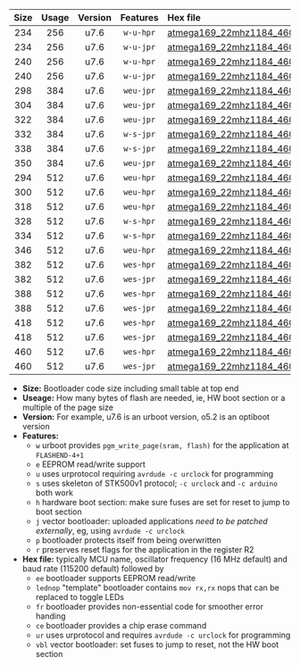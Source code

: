 |Size|Usage|Version|Features|Hex file|
|:-:|:-:|:-:|:-:|:--|
|234|256|u7.6|`w-u-hpr`|[atmega169_22mhz1184_460800bps_ur.hex](https://raw.githubusercontent.com/stefanrueger/urboot/main/atmega169_22mhz1184_460800bps_ur.hex)|
|234|256|u7.6|`w-u-jpr`|[atmega169_22mhz1184_460800bps_ur_vbl.hex](https://raw.githubusercontent.com/stefanrueger/urboot/main/atmega169_22mhz1184_460800bps_ur_vbl.hex)|
|240|256|u7.6|`w-u-hpr`|[atmega169_22mhz1184_460800bps_lednop_ur.hex](https://raw.githubusercontent.com/stefanrueger/urboot/main/atmega169_22mhz1184_460800bps_lednop_ur.hex)|
|240|256|u7.6|`w-u-jpr`|[atmega169_22mhz1184_460800bps_lednop_ur_vbl.hex](https://raw.githubusercontent.com/stefanrueger/urboot/main/atmega169_22mhz1184_460800bps_lednop_ur_vbl.hex)|
|298|384|u7.6|`weu-jpr`|[atmega169_22mhz1184_460800bps_ee_ur_vbl.hex](https://raw.githubusercontent.com/stefanrueger/urboot/main/atmega169_22mhz1184_460800bps_ee_ur_vbl.hex)|
|304|384|u7.6|`weu-jpr`|[atmega169_22mhz1184_460800bps_ee_lednop_ur_vbl.hex](https://raw.githubusercontent.com/stefanrueger/urboot/main/atmega169_22mhz1184_460800bps_ee_lednop_ur_vbl.hex)|
|322|384|u7.6|`weu-jpr`|[atmega169_22mhz1184_460800bps_ee_lednop_fr_ur_vbl.hex](https://raw.githubusercontent.com/stefanrueger/urboot/main/atmega169_22mhz1184_460800bps_ee_lednop_fr_ur_vbl.hex)|
|332|384|u7.6|`w-s-jpr`|[atmega169_22mhz1184_460800bps_vbl.hex](https://raw.githubusercontent.com/stefanrueger/urboot/main/atmega169_22mhz1184_460800bps_vbl.hex)|
|338|384|u7.6|`w-s-jpr`|[atmega169_22mhz1184_460800bps_lednop_vbl.hex](https://raw.githubusercontent.com/stefanrueger/urboot/main/atmega169_22mhz1184_460800bps_lednop_vbl.hex)|
|350|384|u7.6|`weu-jpr`|[atmega169_22mhz1184_460800bps_ee_lednop_fr_ce_ur_vbl.hex](https://raw.githubusercontent.com/stefanrueger/urboot/main/atmega169_22mhz1184_460800bps_ee_lednop_fr_ce_ur_vbl.hex)|
|294|512|u7.6|`weu-hpr`|[atmega169_22mhz1184_460800bps_ee_ur.hex](https://raw.githubusercontent.com/stefanrueger/urboot/main/atmega169_22mhz1184_460800bps_ee_ur.hex)|
|300|512|u7.6|`weu-hpr`|[atmega169_22mhz1184_460800bps_ee_lednop_ur.hex](https://raw.githubusercontent.com/stefanrueger/urboot/main/atmega169_22mhz1184_460800bps_ee_lednop_ur.hex)|
|318|512|u7.6|`weu-hpr`|[atmega169_22mhz1184_460800bps_ee_lednop_fr_ur.hex](https://raw.githubusercontent.com/stefanrueger/urboot/main/atmega169_22mhz1184_460800bps_ee_lednop_fr_ur.hex)|
|328|512|u7.6|`w-s-hpr`|[atmega169_22mhz1184_460800bps.hex](https://raw.githubusercontent.com/stefanrueger/urboot/main/atmega169_22mhz1184_460800bps.hex)|
|334|512|u7.6|`w-s-hpr`|[atmega169_22mhz1184_460800bps_lednop.hex](https://raw.githubusercontent.com/stefanrueger/urboot/main/atmega169_22mhz1184_460800bps_lednop.hex)|
|346|512|u7.6|`weu-hpr`|[atmega169_22mhz1184_460800bps_ee_lednop_fr_ce_ur.hex](https://raw.githubusercontent.com/stefanrueger/urboot/main/atmega169_22mhz1184_460800bps_ee_lednop_fr_ce_ur.hex)|
|382|512|u7.6|`wes-hpr`|[atmega169_22mhz1184_460800bps_ee.hex](https://raw.githubusercontent.com/stefanrueger/urboot/main/atmega169_22mhz1184_460800bps_ee.hex)|
|382|512|u7.6|`wes-jpr`|[atmega169_22mhz1184_460800bps_ee_vbl.hex](https://raw.githubusercontent.com/stefanrueger/urboot/main/atmega169_22mhz1184_460800bps_ee_vbl.hex)|
|388|512|u7.6|`wes-hpr`|[atmega169_22mhz1184_460800bps_ee_lednop.hex](https://raw.githubusercontent.com/stefanrueger/urboot/main/atmega169_22mhz1184_460800bps_ee_lednop.hex)|
|388|512|u7.6|`wes-jpr`|[atmega169_22mhz1184_460800bps_ee_lednop_vbl.hex](https://raw.githubusercontent.com/stefanrueger/urboot/main/atmega169_22mhz1184_460800bps_ee_lednop_vbl.hex)|
|418|512|u7.6|`wes-hpr`|[atmega169_22mhz1184_460800bps_ee_lednop_fr.hex](https://raw.githubusercontent.com/stefanrueger/urboot/main/atmega169_22mhz1184_460800bps_ee_lednop_fr.hex)|
|418|512|u7.6|`wes-jpr`|[atmega169_22mhz1184_460800bps_ee_lednop_fr_vbl.hex](https://raw.githubusercontent.com/stefanrueger/urboot/main/atmega169_22mhz1184_460800bps_ee_lednop_fr_vbl.hex)|
|460|512|u7.6|`wes-hpr`|[atmega169_22mhz1184_460800bps_ee_lednop_fr_ce.hex](https://raw.githubusercontent.com/stefanrueger/urboot/main/atmega169_22mhz1184_460800bps_ee_lednop_fr_ce.hex)|
|460|512|u7.6|`wes-jpr`|[atmega169_22mhz1184_460800bps_ee_lednop_fr_ce_vbl.hex](https://raw.githubusercontent.com/stefanrueger/urboot/main/atmega169_22mhz1184_460800bps_ee_lednop_fr_ce_vbl.hex)|

- **Size:** Bootloader code size including small table at top end
- **Useage:** How many bytes of flash are needed, ie, HW boot section or a multiple of the page size
- **Version:** For example, u7.6 is an urboot version, o5.2 is an optiboot version
- **Features:**
  + `w` urboot provides `pgm_write_page(sram, flash)` for the application at `FLASHEND-4+1`
  + `e` EEPROM read/write support
  + `u` uses urprotocol requiring `avrdude -c urclock` for programming
  + `s` uses skeleton of STK500v1 protocol; `-c urclock` and `-c arduino` both work
  + `h` hardware boot section: make sure fuses are set for reset to jump to boot section
  + `j` vector bootloader: uploaded applications *need to be patched externally*, eg, using `avrdude -c urclock`
  + `p` bootloader protects itself from being overwritten
  + `r` preserves reset flags for the application in the register R2
- **Hex file:** typically MCU name, oscillator frequency (16 MHz default) and baud rate (115200 default) followed by
  + `ee` bootloader supports EEPROM read/write
  + `lednop` "template" bootloader contains `mov rx,rx` nops that can be replaced to toggle LEDs
  + `fr` bootloader provides non-essential code for smoother error handing
  + `ce` bootloader provides a chip erase command
  + `ur` uses urprotocol and requires `avrdude -c urclock` for programming
  + `vbl` vector bootloader: set fuses to jump to reset, not the HW boot section
